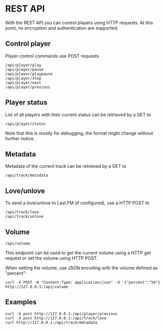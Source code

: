 # REST API

With the REST API you can control players using HTTP requests. At this point, no encryption and authentication are supported.

## Control player

Player control commands use POST requests
```
/api/player/play
/api/player/pause
/api/player/playpause
/api/player/stop
/api/player/next
/api/player/previous
```

## Player status

List of all players with their current status can be retrieved by a GET to
```
/api/player/status
```

Note that this is mostly for debugging, the format might change without further notice.

## Metadata

Metadata of the current track can be retrieved by a GET to 
```
/api/track/metadata
```

## Love/unlove

To send a love/unlove to Last.FM (if configured), use a HTTP POST to

```
/api/track/love
/api/track/unlove
```

## Volume

```
/api/volume
```

This endpoint can be used to get the current volume using a HTTP get request
or set the volume using HTTP POST.

When setting the volume, use JSON encoding with the volume defined as "percent":

```
curl -X POST -H "Content-Type: application/json" -d '{"percent":"50"} http://127.0.0.1:/api/volume
```



## Examples

```
curl -X post http://127.0.0.1:/api/player/previous
curl -X post http://127.0.0.1:/api/track/love
curl http://127.0.0.1:/api/track/metadata
```
